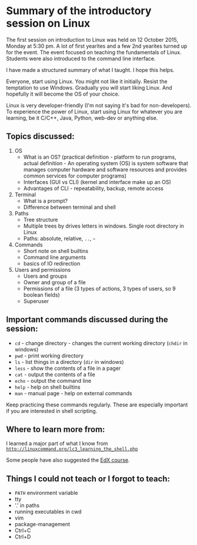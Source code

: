 # Summary of the introductory session on Linux

The first session on introduction to Linux was held on 12 October 2015, Monday at 5:30 pm. A lot of first yearites and a few 2nd yearites turned up for the event. The event focused on teaching the fundamentals of Linux. Students were also introduced to the command line interface.

I have made a structured summary of what I taught. I hope this helps.

Everyone, start using Linux. You might not like it initially. Resist the temptation to use Windows. Gradually you will start liking Linux. And hopefully it will become the OS of your choice.

Linux is very developer-friendly (I'm not saying it's bad for non-developers). To experience the power of Linux, start using Linux for whatever you are learning, be it C/C++, Java, Python, web-dev or anything else.

## Topics discussed:
1. OS
	* What is an OS? (practical definition - platform to run programs, actual definition - An operating system (OS) is system software that manages computer hardware and software resources and provides common services for computer programs)
	* Interfaces (GUI vs CLI) (kernel and interface make up an OS)
	* Advantages of CLI - repeatability, backup, remote access
2. Terminal
	* What is a prompt?
	* Difference between terminal and shell
3. Paths
	* Tree structure
	* Multiple trees by drives letters in windows. Single root directory in Linux
	* Paths: absolute, relative, `..`, `~`
4. Commands
	* Short note on shell builtins
	* Command line arguments
	* basics of IO redirection
5. Users and permissions
	* Users and groups
	* Owner and group of a file
	* Permissions of a file (3 types of actions, 3 types of users, so 9 boolean fields)
	* Superuser

## Important commands discussed during the session:
* `cd` - change directory - changes the current working directory (`chdir` in windows)
* `pwd` - print working directory
* `ls` - list things in a directory (`dir` in windows)
* `less` - show the contents of a file in a pager
* `cat` - output the contents of a file
* `echo` - output the command line
* `help` - help on shell builtins
* `man` - manual page - help on external commands

Keep practicing these commands regularly. These are especially important if you are interested in shell scripting.

## Where to learn more from:
I learned a major part of what I know from <a href="http://linuxcommand.org/lc3_learning_the_shell.php">`http://linuxcommand.org/lc3_learning_the_shell.php`</a>

Some people have also suggested the [EdX course](https://www.edx.org/course/introduction-linux-linuxfoundationx-lfs101x-2).

## Things I could not teach or I forgot to teach:
* `PATH` environment variable
* tty
* '.' in paths
* running executables in cwd
* vim
* package-management
* Ctrl+C
* Ctrl+D
